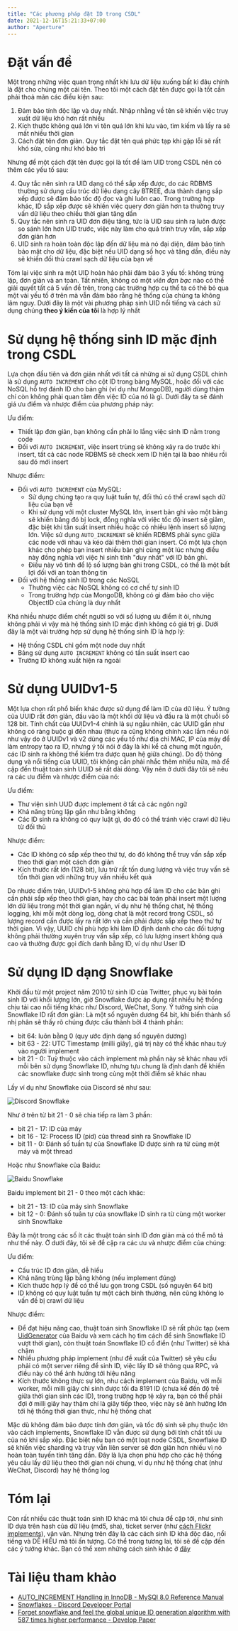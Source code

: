 ```yaml
---
title: "Các phương pháp đặt ID trong CSDL"
date: 2021-12-16T15:21:33+07:00
author: "Aperture"
---
```


# Đặt vấn đề

Một trong những việc quan trọng nhất khi lưu dữ liệu xuống bất kì đâu chính là đặt cho chúng một cái tên. Theo tôi một cách đặt tên được gọi là tốt cần phải thoả mãn các điều kiện sau:

1. Đảm bảo tính độc lập và duy nhất. Nhập nhằng về tên sẽ khiến việc truy xuất dữ liệu khó hơn rất nhiều
2. Kích thước không quá lớn vì tên quá lớn khi lưu vào, tìm kiếm và lấy ra sẽ mất nhiều thời gian
3. Cách đặt tên đơn giản. Quy tắc đặt tên quá phức tạp khi gặp lỗi sẽ rất khó sửa, cũng như khó bảo trì

Nhưng để một cách đặt tên được gọi là tốt để làm UID trong CSDL nên có thêm các yếu tố sau:

4. Quy tắc nên sinh ra UID dạng có thể sắp xếp được, do các RDBMS thường sử dụng cấu trúc dữ liệu dạng cây BTREE, đưa thành dạng sắp xếp được sẽ đảm bảo tốc độ đọc và ghi luôn cao. Trong trường hợp khác, ID sắp xếp được sẽ khiến việc query đơn giản hơn ta thường truy vấn dữ liệu theo chiều thời gian tăng dần
5. Quy tắc nên sinh ra UID đơn điệu tăng, tức là UID sau sinh ra luôn được so sánh lớn hơn UID trước, việc này làm cho quá trình truy vấn, sắp xếp đơn giản hơn
6. UID sinh ra hoàn toàn độc lập đến dữ liệu mà nó đại diện, đảm bảo tính bảo mật cho dữ liệu, đặc biệt nếu UID dạng số học và tăng dần, điều này sẽ khiến đối thủ crawl sạch dữ liệu của bạn về

Tóm lại việc sinh ra một UID hoàn hảo phải đảm bảo 3 yếu tố: không trùng lặp, đơn giản và an toàn. Tất nhiên, không có một *viên đạn bạc* nào có thể giải quyết tất cả 5 vấn đề trên, trong các trường hợp cụ thể ta có thẻ bỏ qua một vài yếu tố ở trên mà vẫn đảm bảo rằng hệ thống của chúng ta không lâm nguy. Dưới đây là một vài phương pháp sinh UID nổi tiếng và cách sử dụng chúng **theo ý kiến của tôi** là hợp lý nhất

# Sử dụng hệ thống sinh ID mặc định trong CSDL

Lựa chọn đầu tiên và đơn giản nhất với tất cả những ai sử dụng CSDL chính là sử dụng `AUTO INCREMENT` cho cột ID trong bảng MySQL, hoặc đối với các NoSQL hỗ trợ đánh ID cho bản ghi (ví dụ như MongoDB), người dùng thậm chí còn không phải quan tâm đến việc ID của nó là gì. Dưới đây ta sẽ đánh giá ưu điểm và nhược điểm của phương pháp này:

Ưu điểm:
- Thiết lập đơn giản, bạn không cần phải lo lắng việc sinh ID nằm trong code
- Đối với `AUTO INCREMENT`, việc insert trùng sẽ không xảy ra do trước khi insert, tất cả các node RDBMS sẽ check xem ID hiện tại là bao nhiêu rồi sau đó mới insert

Nhược điểm:
- Đối với `AUTO INCREMENT` của MySQL:
    - Sử dụng chúng tạo ra quy luật tuần tự, đối thủ có thể crawl sạch dữ liệu của bạn về
    - Khi sử dụng với một cluster MySQL lớn, insert bản ghi vào một bảng sẽ khiến bảng đó bị lock, đồng nghĩa với việc tốc độ insert sẽ giảm, đặc biệt khi tần suất insert nhiều hoặc có nhiều lệnh insert số lượng lớn. Việc sử dụng `AUTO_INCREMENT` sẽ khiến RDBMS phải sync giữa các node với nhau và kéo dài thêm thời gian insert. Có một lựa chọn khác cho phép bạn insert nhiều bản ghi cùng một lúc nhưng điều này đồng nghĩa với việc hi sinh tính "duy nhất" với ID bản ghi.
    - Điều này vô tình để lộ số lượng bản ghi trong CSDL, có thể là một bất lợi đối với an toàn thông tin
- Đối với hệ thống sinh ID trong các NoSQL
    - Thường việc các NoSQL không có cơ chế tự sinh ID
    - Trong trường hợp của MongoDB, không có gì đảm bảo cho việc ObjectID của chúng là duy nhất

Khá nhiều nhược điểm chết người so với số lượng ưu điểm ít ỏi, nhưng không phải vì vậy mà hệ thống sinh ID mặc định không có giá trị gì. Dưới đây là một vài trường hợp sử dụng hệ thống sinh ID là hợp lý:

- Hệ thống CSDL chỉ gồm một node duy nhất
- Bảng sử dụng `AUTO INCREMENT` không có tần suất insert cao
- Trường ID không xuất hiện ra ngoài

# Sử dụng UUIDv1-5

Một lựa chọn rất phổ biến khác được sử dụng để làm ID của dữ liệu. Ý tưởng của UUID rất đơn giản, đầu vào là một khối dữ liệu và đầu ra là một chuỗi số 128 bit. Tính chất của UUIDv1-4 chính là sự ngẫu nhiên, các UUID gần như không có ràng buộc gì đến nhau (thực ra cũng không chính xác lắm nếu nói như vậy do ở UUIDv1 và v2 dùng các yếu tố như địa chỉ MAC, IP của máy để làm entropy tạo ra ID, nhưng ý tôi nói ở đây là khi kể cả chung một nguồn, các ID sinh ra không thể kiểm tra được quan hệ giữa chúng). Do độ thông dụng và nổi tiếng của UUID, tôi không cần phải nhắc thêm nhiều nữa, mà để cập đến thuật toán sinh UUID sẽ rất dài dòng. Vậy nên ở dưới đây tôi sẽ nêu ra các ưu điểm và nhược điểm của nó:

Ưu điểm:
- Thư viện sinh UUD được implement ở tất cả các ngôn ngữ
- Khả năng trùng lặp gần như bằng không
- Các ID sinh ra không có quy luật gì, do đó có thể tránh việc crawl dữ liệu từ đối thủ

Nhược điểm:
- Các ID không có sắp xếp theo thứ tự, do đó không thể truy vấn sắp xếp theo thời gian một cách đơn giản
- Kích thước rất lớn (128 bit), lưu trữ rất tốn dung lượng và việc truy vấn sẽ tốn thời gian với những truy vấn nhiều kết quả
 
Do nhược điểm trên, UUIDv1-5 không phù hợp để làm ID cho các bản ghi cần phải sắp xếp theo thời gian, hay cho các bài toán phải insert một lượng lớn dữ liệu trong một thời gian ngắn, ví dụ như hệ thống chat, hệ thống logging, khi mỗi một dòng log, dòng chat là một record trong CSDL, số lượng record cần được lấy ra rất lớn và cần phải được sắp xếp theo thứ tự thời gian. Vì vậy, UUID chỉ phù hợp khi làm ID định danh cho các đối tượng không phải thường xuyên truy vấn sắp xếp, có lưu lượng insert không quá cao và thường được gọi đích danh bằng ID, ví dụ như User ID

# Sử dụng ID dạng Snowflake

Khởi đầu từ một project năm 2010 từ sinh ID của Twitter, phục vụ bài toán sinh ID với khối lượng lớn, giờ Snowflake được áp dụng rất nhiều hệ thống chịu tải cao nổi tiếng khác như Discord, WeChat, Sony. Ý tưởng sinh của Snowflake ID rất đơn giản: Là một số nguyên dương 64 bit, khi biến thành số nhị phân sẽ thấy rõ chúng được cấu thành bởi 4 thành phần:

- bit 64: luôn bằng 0 (quy ước định dạng số nguyên dương)
- bit 63 - 22: UTC Timestamp (milli giây), giá trị này có thể khác nhau tuỳ vào người implement
- bit 21 - 0: Tuỳ thuộc vào cách implement mà phần này sẽ khác nhau với mỗi bên sử dụng Snowflake ID, nhưng tựu chung là định danh để khiến các snowflake được sinh trong cùng một thời điểm sẽ khác nhau

Lấy ví dụ như Snowflake của Discord sẽ như sau:

![Discord Snowflake](/uuid-generating/discord-snowflake.png)

Như ở trên từ bit 21 - 0 sẽ chia tiếp ra làm 3 phần:
- bit 21 - 17: ID của máy
- bit 16 - 12: Process ID (pid) của thread sinh ra Snowflake ID
- bit 11 - 0: Đánh số tuần tự của Snowflake ID được sinh ra từ cùng một máy và một thread

Hoặc như Snowflake của Baidu:

![Baidu Snowflake](/uuid-generating/baidu-snowflake.png)

Baidu implement bit 21 - 0 theo một cách khác:
- bit 21 - 13: ID của máy sinh Snowflake
- bit 12 - 0: Đánh số tuân tự của snowflake ID sinh ra từ cùng một worker sinh Snowflake

Đây là một trong các số ít các thuật toán sinh ID đơn giản mà có thể mô tả như thế này. Ở dưới đây, tôi sẽ đề cập ra các ưu và nhược điểm của chúng:

Ưu điểm:
- Cấu trúc ID đơn giản, dễ hiểu
- Khả năng trùng lặp bằng không (nếu implement đúng)
- Kích thước hợp lý để có thể lưu gọn trong CSDL (số nguyên 64 bit)
- ID không có quy luật tuần tự một cách bình thường, nên cũng không lo vấn đề bị crawl dữ liệu

Nhược điểm:
- Để đạt hiệu năng cao, thuật toán sinh Snowflake ID sẽ rất phức tạp (xem [UidGenerator](https://github.com/baidu/uid-generator/blob/master/README.md) của Baidu và xem cách họ tìm cách để sinh Snowflake ID vượt thời gian), còn thuật toán Snowflake ID cổ điển (như Twitter) sẽ khá chậm
- Nhiều phương pháp implement (như đề xuất của Twitter) sẽ yêu cầu phải có một server riêng để sinh ID, việc lấy ID sẽ thông qua RPC, và điều này có thể ảnh hưởng tới hiệu năng
- Kích thước không thực sự lớn, như cách implement của Baidu, với mỗi worker, mỗi milli giây chỉ sinh được tối đa 8191 ID (chưa kể đến độ trễ giữa thời gian sinh các ID), trong trường hợp tệ xảy ra, bạn có thể phải đợi ở milli giây hay thậm chí là giây tiếp theo, việc này sẽ ảnh hưởng lớn tới hệ thống thời gian thực, như hệ thống chat

Mặc dù không đảm bảo được tính đơn giản, và tốc độ sinh sẽ phụ thuộc lớn vào cách implements, Snowflake ID vẫn được sử dụng bởi tính chất tối ưu của nó khi sắp xếp. Đặc biệt nếu bạn có một loạt node CSDL, Snowflake ID sẽ khiến việc sharding và truy vẫn liên server sẽ đơn giản hơn nhiều vì nó hoàn toàn tuyến tính tăng dần. Đây là lựa chọn phù hợp cho các hệ thống yêu cầu lấy dữ liệu theo thời gian nói chung, ví dụ như hệ thống chat (như WeChat, Discord) hay hệ thống log

# Tóm lại

Còn rất nhiều các thuật toán sinh ID khác mà tôi chưa để cập tới, như sinh ID dựa trên hash của dữ liệu (md5, sha), ticket server (như [cách Flickr implements](https://code.flickr.net/2010/02/08/ticket-servers-distributed-unique-primary-keys-on-the-cheap/)), vân vân. Nhưng trên đây là các cách sinh ID khá độc đáo, nổi tiếng và DỄ HIỂU mà tôi ấn tượng. Có thể trong tương lai, tôi sẽ đề cập đến các ý tưởng khác. Bạn có thể xem những cách sinh khác ở [đây](https://www.fatalerrors.org/a/9-kinds-of-distributed-id-generation-methods-there-is-always-one-for-you.html)

# Tài liệu tham khảo

- [AUTO_INCREMENT Handling in InnoDB - MySQl 8.0 Reference Manual](https://dev.mysql.com/doc/refman/8.0/en/innodb-auto-increment-handling.html)
- [Snowflakes - Discord Developer Portal](https://discord.com/developers/docs/reference#snowflakes)
- [Forget snowflake and feel the global unique ID generation algorithm with 587 times higher performance - Develop Paper](https://developpaper.com/forget-snowflake-and-feel-the-global-unique-id-generation-algorithm-with-587-times-higher-performance/)